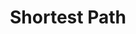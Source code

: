 ---
title: "Shortest Path"
excerpt: "Program that will find the shortest distance between any two places in the continental United States. <br/><img src='/images/ShortestPath.png'>"
collection: portfolio
---